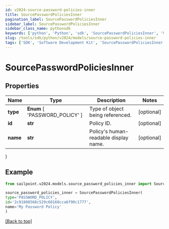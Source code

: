 ```yaml
---
id: v2024-source-password-policies-inner
title: SourcePasswordPoliciesInner
pagination_label: SourcePasswordPoliciesInner
sidebar_label: SourcePasswordPoliciesInner
sidebar_class_name: pythonsdk
keywords: ['python', 'Python', 'sdk', 'SourcePasswordPoliciesInner', 'V2024SourcePasswordPoliciesInner'] 
slug: /tools/sdk/python/v2024/models/source-password-policies-inner
tags: ['SDK', 'Software Development Kit', 'SourcePasswordPoliciesInner', 'V2024SourcePasswordPoliciesInner']
---
```


# SourcePasswordPoliciesInner


## Properties

Name | Type | Description | Notes
------------ | ------------- | ------------- | -------------
**type** |  **Enum** [  'PASSWORD_POLICY' ] | Type of object being referenced. | [optional] 
**id** | **str** | Policy ID. | [optional] 
**name** | **str** | Policy's human-readable display name. | [optional] 
}

## Example

```python
from sailpoint.v2024.models.source_password_policies_inner import SourcePasswordPoliciesInner

source_password_policies_inner = SourcePasswordPoliciesInner(
type='PASSWORD_POLICY',
id='2c91808568c529c60168cca6f90c1777',
name='My Password Policy'
)

```
[[Back to top]](#) 

